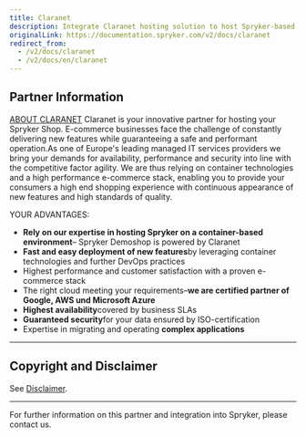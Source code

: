```yaml
---
title: Claranet
description: Integrate Claranet hosting solution to host Spryker-based project.
originalLink: https://documentation.spryker.com/v2/docs/claranet
redirect_from:
  - /v2/docs/claranet
  - /v2/docs/en/claranet
---
```


## Partner Information

[ABOUT CLARANET](https://www.claranet.de/) 
 Claranet is your innovative partner for hosting your Spryker Shop. E-commerce businesses face the challenge of constantly delivering new features while guaranteeing a safe and performant operation.As one of Europe's leading managed IT services providers we bring your demands for availability, performance and security into line with the competitive factor agility. We are thus relying on container technologies and a high performance e-commerce stack, enabling you to provide your consumers a high end shopping experience with continuous appearance of new features and high standards of quality. 
 
 YOUR ADVANTAGES:

* <b>Rely on our expertise in hosting Spryker on a container-based environment</b>– Spryker Demoshop is powered by Claranet
* <b>Fast and easy deployment of new features</b>by leveraging container technologies and further DevOps practices
* Highest performance and customer satisfaction with a proven e-commerce stack
* The right cloud meeting your requirements–<b>we are certified partner of Google, AWS und Microsoft Azure</b>
* <b>Highest availability</b>covered by business SLAs
* <b>Guaranteed security</b>for your data ensured by ISO-certification
* Expertise in migrating and operating <b>complex applications</b> 

---

## Copyright and Disclaimer

See [Disclaimer](https://github.com/spryker/spryker-documentation).

---
For further information on this partner and integration into Spryker, please contact us.

<div class="hubspot-forms hubspot-forms--docs">
<div class="hubspot-form" id="hubspot-partners-1">
            <div class="script-embed" data-code="
                                            hbspt.forms.create({
				                                portalId: '2770802',
				                                formId: '163e11fb-e833-4638-86ae-a2ca4b929a41',
              	                                onFormReady: function() {
              		                                const hbsptInit = new CustomEvent('hbsptInit', {bubbles: true});
              		                                document.querySelector('#hubspot-partners-1').dispatchEvent(hbsptInit);
              	                                }
				                            });
            "></div>
</div>
</div>

